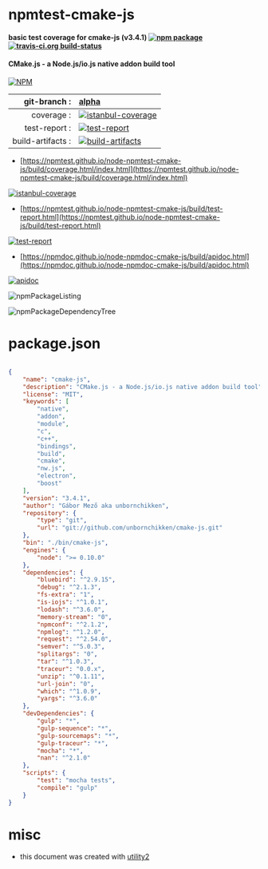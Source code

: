 # npmtest-cmake-js

#### basic test coverage for  cmake-js (v3.4.1)  [![npm package](https://img.shields.io/npm/v/npmtest-cmake-js.svg?style=flat-square)](https://www.npmjs.org/package/npmtest-cmake-js) [![travis-ci.org build-status](https://api.travis-ci.org/npmtest/node-npmtest-cmake-js.svg)](https://travis-ci.org/npmtest/node-npmtest-cmake-js)

#### CMake.js - a Node.js/io.js native addon build tool

[![NPM](https://nodei.co/npm/cmake-js.png?downloads=true&downloadRank=true&stars=true)](https://www.npmjs.com/package/cmake-js)

| git-branch : | [alpha](https://github.com/npmtest/node-npmtest-cmake-js/tree/alpha)|
|--:|:--|
| coverage : | [![istanbul-coverage](https://npmtest.github.io/node-npmtest-cmake-js/build/coverage.badge.svg)](https://npmtest.github.io/node-npmtest-cmake-js/build/coverage.html/index.html)|
| test-report : | [![test-report](https://npmtest.github.io/node-npmtest-cmake-js/build/test-report.badge.svg)](https://npmtest.github.io/node-npmtest-cmake-js/build/test-report.html)|
| build-artifacts : | [![build-artifacts](https://npmtest.github.io/node-npmtest-cmake-js/glyphicons_144_folder_open.png)](https://github.com/npmtest/node-npmtest-cmake-js/tree/gh-pages/build)|

- [https://npmtest.github.io/node-npmtest-cmake-js/build/coverage.html/index.html](https://npmtest.github.io/node-npmtest-cmake-js/build/coverage.html/index.html)

[![istanbul-coverage](https://npmtest.github.io/node-npmtest-cmake-js/build/screenCapture.buildCi.browser.%252Ftmp%252Fbuild%252Fcoverage.lib.html.png)](https://npmtest.github.io/node-npmtest-cmake-js/build/coverage.html/index.html)

- [https://npmtest.github.io/node-npmtest-cmake-js/build/test-report.html](https://npmtest.github.io/node-npmtest-cmake-js/build/test-report.html)

[![test-report](https://npmtest.github.io/node-npmtest-cmake-js/build/screenCapture.buildCi.browser.%252Ftmp%252Fbuild%252Ftest-report.html.png)](https://npmtest.github.io/node-npmtest-cmake-js/build/test-report.html)

- [https://npmdoc.github.io/node-npmdoc-cmake-js/build/apidoc.html](https://npmdoc.github.io/node-npmdoc-cmake-js/build/apidoc.html)

[![apidoc](https://npmdoc.github.io/node-npmdoc-cmake-js/build/screenCapture.buildCi.browser.%252Ftmp%252Fbuild%252Fapidoc.html.png)](https://npmdoc.github.io/node-npmdoc-cmake-js/build/apidoc.html)

![npmPackageListing](https://npmtest.github.io/node-npmtest-cmake-js/build/screenCapture.npmPackageListing.svg)

![npmPackageDependencyTree](https://npmtest.github.io/node-npmtest-cmake-js/build/screenCapture.npmPackageDependencyTree.svg)



# package.json

```json

{
    "name": "cmake-js",
    "description": "CMake.js - a Node.js/io.js native addon build tool",
    "license": "MIT",
    "keywords": [
        "native",
        "addon",
        "module",
        "c",
        "c++",
        "bindings",
        "build",
        "cmake",
        "nw.js",
        "electron",
        "boost"
    ],
    "version": "3.4.1",
    "author": "Gábor Mező aka unbornchikken",
    "repository": {
        "type": "git",
        "url": "git://github.com/unbornchikken/cmake-js.git"
    },
    "bin": "./bin/cmake-js",
    "engines": {
        "node": ">= 0.10.0"
    },
    "dependencies": {
        "bluebird": "^2.9.15",
        "debug": "^2.1.3",
        "fs-extra": "1",
        "is-iojs": "^1.0.1",
        "lodash": "^3.6.0",
        "memory-stream": "0",
        "npmconf": "^2.1.2",
        "npmlog": "^1.2.0",
        "request": "^2.54.0",
        "semver": "^5.0.3",
        "splitargs": "0",
        "tar": "^1.0.3",
        "traceur": "0.0.x",
        "unzip": "^0.1.11",
        "url-join": "0",
        "which": "^1.0.9",
        "yargs": "^3.6.0"
    },
    "devDependencies": {
        "gulp": "*",
        "gulp-sequence": "*",
        "gulp-sourcemaps": "*",
        "gulp-traceur": "*",
        "mocha": "*",
        "nan": "^2.1.0"
    },
    "scripts": {
        "test": "mocha tests",
        "compile": "gulp"
    }
}
```



# misc
- this document was created with [utility2](https://github.com/kaizhu256/node-utility2)
